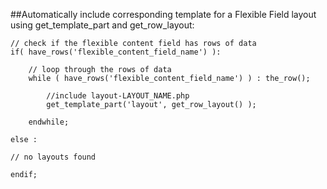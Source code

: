 ##Automatically include corresponding template for a Flexible Field layout using get_template_part and get_row_layout:

```
// check if the flexible content field has rows of data
if( have_rows('flexible_content_field_name') ):
	
	// loop through the rows of data
	while ( have_rows('flexible_content_field_name') ) : the_row();
	
		//include layout-LAYOUT_NAME.php
		get_template_part('layout', get_row_layout() );
	
	endwhile;

else :

// no layouts found

endif;
```
